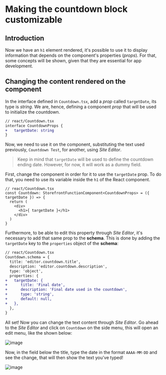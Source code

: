 # Making the countdown block customizable

## Introduction

Now we have an `h1` element rendered, it's possible to use it to display information that depends on the component's properties (*props*). For that, some concepts will be shown, given that they are essential for app development. 

## Changing the content rendered on the component

In the interface defined in `Countdown.tsx`, add a *prop* called `targetDate`, its type is *string*. We are, hence, defining a component *prop* that will be used to initialize the countdown.

```diff
// react/Countdown.tsx
interface CountdownProps {
+   targetDate: string    
}
```

Now, we need to use it on the component, substituting the text used previously, `Countdown Test`, for another, using *Site Editor*.

>Keep in mind that `targetDate` will be used to define the countdown ending date. However, for now, it will work as a dummy field.

First, change the component in order for it to use the `targetDate` prop. To do that, you need to use its variable inside the `h1` of the React component.

```tsx
// react/Countdown.tsx
const Countdown: StorefrontFunctionComponent<CountdownProps> = ({ targetDate }) => {
  return (
    <div>
      <h1>{ targetDate }</h1>
    </div>
  ) 
}
```

Furthermore, to be able to edit this property through *Site Editor*, it's necessary to add that same prop to the **schema**. This is done by adding the `targetDate` key to the `properties` object of the **schema**:
  ```diff
  // react/Countdown.tsx
  Countdown.schema = {
    title: 'editor.countdown.title',
    description: 'editor.countdown.description',
    type: 'object',
    properties: {
  +   targetDate: {
  +      title: 'Final date',
  +      description: 'Final date used in the countdown',
  +      type: 'string',
  +      default: null,
  +   },
    },
  }
  ```

All set! Now you can change the text content through *Site Editor*. Go ahead to the *Site Editor* and click on `Countdown` on the side menu, this will open an edit menu, like the shown below:

![image](https://user-images.githubusercontent.com/19495917/80523072-e382f700-8963-11ea-892d-3922a99de487.png)

Now, in the field below the title, type the date in the format `AAAA-MM-DD` and see the change, that will then show the text you've typed! 

![image](https://user-images.githubusercontent.com/19495917/80523458-85a2df00-8964-11ea-9e74-f6d2c9cf5ab2.png)
